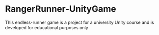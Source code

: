 # RangerRunner-UnityGame
This endless-runner game is a project for a university Unity course and is developed for educational purposes only
